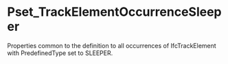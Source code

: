 # Pset_TrackElementOccurrenceSleeper

Properties common to the definition to all occurrences of IfcTrackElement with PredefinedType set to SLEEPER.
